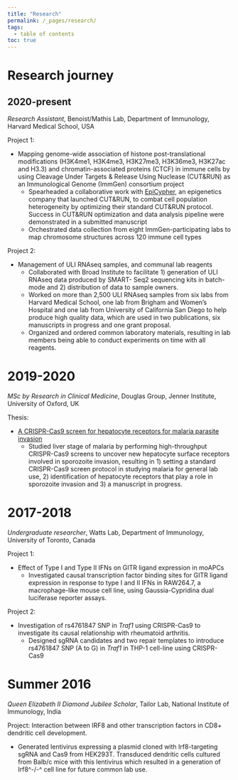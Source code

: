 ```yaml
---
title: "Research"
permalink: /_pages/research/
tags:
  - table of contents
toc: true
---
```

# Research journey


## 2020-present
*Research Assistant*, Benoist/Mathis Lab, Department of Immunology, Harvard Medical School, USA

Project 1:
- Mapping genome-wide association of histone post-translational modifications (H3K4me1, H3K4me3, H3K27me3, H3K36me3, H3K27ac and H3.3) and chromatin-associated proteins (CTCF) in immune cells by using Cleavage Under Targets & Release Using Nuclease (CUT&RUN) as an Immunological Genome (ImmGen) consortium project 
	- Spearheaded  a  collaborative  work  with  [EpiCypher](https://www.epicypher.com/technologies/cutana/cut-and-run),  an  epigenetics  company  that  launched CUT&RUN, to combat cell population heterogeneity  by optimizing their standard CUT&RUN protocol.  Success  in  CUT&RUN  optimization  and  data  analysis  pipeline  were  demonstrated  in  a submitted manuscript
	- Orchestrated  data collection from  eight  ImmGen-participating  labs  to map chromosome structures across 120 immune cell types

Project 2:
- Management  of  ULI  RNAseq  samples,  and  communal  lab  reagents
	- Collaborated  with  Broad  Institute  to  facilitate  1)  generation  of  ULI  RNAseq  data  produced  by  SMART- Seq2 sequencing kits in batch-mode and 2) distribution of data to sample owners.
	- Worked  on  more  than  2,500  ULI  RNAseq  samples  from  six  labs  from  Harvard  Medical  School, one lab from Brigham and Women’s Hospital and one lab from University of California San Diego  to  help  produce  high  quality  data,  which  are  used  in  two  publications,  six  manuscripts in progress and one grant proposal.
	- Organized and ordered common laboratory materials, resulting in lab members being able to conduct experiments on time with all reagents.


# 2019-2020
*MSc by Research in Clinical Medicine*, Douglas Group, Jenner Institute, University of Oxford, UK

  Thesis: 
  - [A  CRISPR-Cas9  screen  for  hepatocyte  receptors  for  malaria  parasite  invasion](https://ora.ox.ac.uk/objects/uuid:0529d567-4a65-4abe-9783-5f917abc9aca)
	  - Studied liver stage of malaria by performing high-throughput CRISPR-Cas9 screens to uncover new hepatocyte surface receptors involved in sporozoite invasion, resulting in 1) setting a standard CRISPR-Cas9 screen protocol in studying malaria for general lab use, 2) identification of hepatocyte receptors that play a role in sporozoite invasion and 3) a manuscript in progress.


# 2017-2018
*Undergraduate researcher*, Watts Lab, Department of Immunology, University of Toronto, Canada

Project 1: 
- Effect  of  Type  I  and  Type  II  IFNs  on  GITR  ligand  expression  in  moAPCs
	- Investigated causal  transcription  factor  binding  sites  for  GITR  ligand  expression  in  response  to  type  I and  II  IFNs  in  RAW264.7,  a  macrophage-like  mouse  cell  line,  using  Gaussia-Cypridina  dual  luciferase reporter assays.

Project 2:
- Investigation of  rs4761847  SNP  in  *Traf1*  using  CRISPR-Cas9  to  investigate  its  causal  relationship with rheumatoid arthritis.
	- Designed sgRNA candidates and two repair templates to introduce rs4761847 SNP (A to G) in *Traf1* in THP-1 cell-line using CRISPR-Cas9

# Summer 2016
*Queen  Elizabeth  II  Diamond  Jubilee Scholar*, Tailor Lab, National Institute of Immunology, India

Project: Interaction between  IRF8  and  other  transcription  factors  in  CD8+  dendritic  cell  development.
- Generated lentivirus expressing a plasmid cloned with Irf8-targeting sgRNA and Cas9 from HEK293T. Transduced dendritic cells cultured from Balb/c mice with this lentivirus which resulted in a generation of Irf8^-/-^ cell line for future common lab use.

